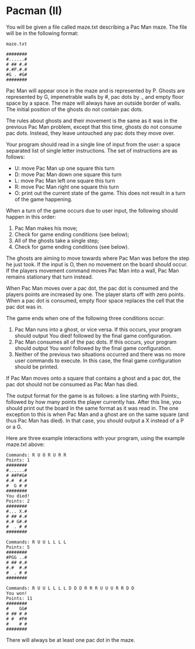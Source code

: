 # Pacman (II)

You will be given a file called maze.txt describing a Pac Man maze. The file will be in the following format:

`maze.txt`
```
########
#......#
# ## #.#
#.#P.#.#
#G . #G#
########
```
Pac Man will appear once in the maze and is represented by P. Ghosts are represented by G, impenetrable walls by #, pac dots by ., and empty floor space by a space. The maze will always have an outside border of walls. The initial position of the ghosts do not contain pac dots.

The rules about ghosts and their movement is the same as it was in the previous Pac Man problem, except that this time, ghosts do not consume pac dots. Instead, they leave untouched any pac dots they move over.

Your program should read in a single line of input from the user: a space separated list of single letter instructions. The set of instructions are as follows:

 * U: move Pac Man up one square this turn
 * D: move Pac Man down one square this turn
 * L: move Pac Man left one square this turn
 * R: move Pac Man right one square this turn
 * O: print out the current state of the game. This does not result in a turn of the game happening.

When a turn of the game occurs due to user input, the following should happen in this order:

1. Pac Man makes his move;
2. Check for game ending conditions (see below);
3. All of the ghosts take a single step;
4. Check for game ending conditions (see below).

The ghosts are aiming to move towards where Pac Man was before the step he just took. If the input is O, then no movement on the board should occur. If the players movement command moves Pac Man into a wall, Pac Man remains stationary that turn instead.

When Pac Man moves over a pac dot, the pac dot is consumed and the players points are increased by one. The player starts off with zero points. When a pac dot is consumed, empty floor space replaces the cell that the pac dot was in.

The game ends when one of the following three conditions occur:

1. Pac Man runs into a ghost, or vice versa. If this occurs, your program should output You died! followed by the final game configuration.
2. Pac Man consumes all of the pac dots. If this occurs, your program should output You won! followed by the final game configuration.
3. Neither of the previous two situations occurred and there was no more user commands to execute. In this case, the final game configuration should be printed.

If Pac Man moves onto a square that contains a ghost and a pac dot, the pac dot should not be consumed as Pac Man has died.

The output format for the game is as follows: a line starting with Points:, followed by how many points the player currently has. After this line, you should print out the board in the same format as it was read in. The one exception to this is when Pac Man and a ghost are on the same square (and thus Pac Man has died). In that case, you should output a X instead of a P or a G.

Here are three example interactions with your program, using the example maze.txt above:

```
Commands: R U O R U R R
Points: 1
########
#......#
# ##P#G#
#.#  #.#
#  G # #
########
You died!
Points: 2
########
#... X.#
# ## #.#
#.# G#.#
#  . # #
########
```
```
Commands: R U U L L L L
Points: 5
########
#PGG ..#
# ## #.#
#.#  #.#
#  . # #
########
```
```
Commands: R U U L L L L D D D R R R U U U R R D D
You won!
Points: 11
########
#    GG#
# ## # #
# #  #P#
#    # #
########
```
There will always be at least one pac dot in the maze.
